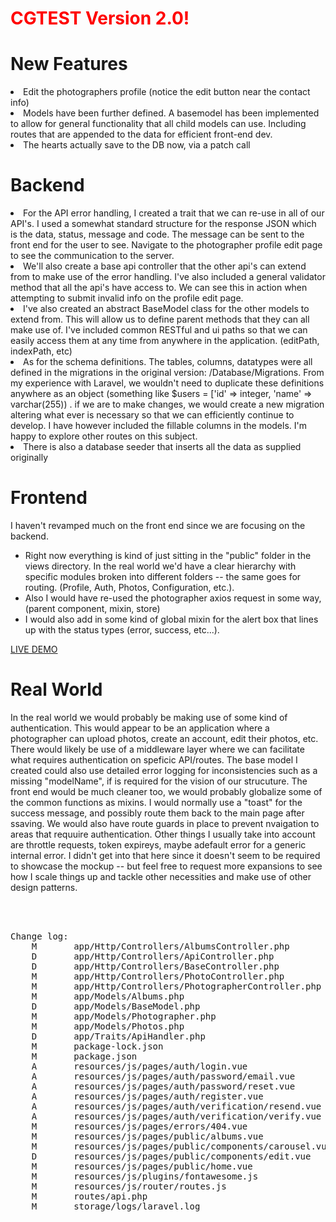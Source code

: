 # <span style="color:red;">CGTEST Version 2.0!</span>

# New Features

<li>Edit the photographers profile (notice the edit button near the contact info)</li>
<li>Models have been further defined. A basemodel has been implemented to allow for general functionality that all child models can use. Including routes that are appended to the data for efficient front-end dev.</li>
<li>The hearts actually save to the DB now, via a patch call</li>

# Backend
<li>For the API error handling, I created a trait that we can re-use in all of our API's.  I used a somewhat standard structure for the response JSON which is the data, status, message and code.  The message can be sent to the front end for the user to see.  Navigate to the photographer profile edit page to see the communication to the server.</li>
<li>We'll also create a base api controller that the other api's can extend from to make use of the error handling.  I've also included a general validator method that all the api's have access to.  We can see this in action when attempting to submit invalid info on the profile edit page.</li>
<li>I've also created an abstract BaseModel class for the other models to extend from. This will allow us to define parent methods that they can all make use of.  I've included common RESTful and ui paths so that we can easily access them at any time from anywhere in the application. (editPath, indexPath, etc)</li>
<li>As for the schema definitions.  The tables, columns, datatypes were all defined in the migrations in the original version: /Database/Migrations.  From my experience with Laravel, we wouldn't need to duplicate these definitions anywhere as an object (something like $users = ['id' => integer, 'name' => varchar(255)) .  if we are to make changes, we would create a new migration altering what ever is necessary so that we can efficiently continue to develop.  I have however included the fillable columns in the models.  I'm happy to explore other routes on this subject.</li>
<li>There is also a database seeder that inserts all the data as supplied originally</li>

# Frontend

I haven't revamped much on the front end since we are focusing on the backend.
<ul>
<li>Right now everything is kind of just sitting in the "public" folder in the views directory.  In the real world we'd have a clear hierarchy with specific modules broken into different folders -- the same goes for routing.  (Profile, Auth, Photos, Configuration, etc.). </li>
<li>Also I would have re-used the photographer axios request in some way,  (parent component, mixin, store)</li>
<li>I would also add in some kind of global mixin for the alert box that lines up with the status types (error, success, etc...).</li>
</ul>

<a href="https://cgtest.webfly.io/">LIVE DEMO</a>

# Real World
In the real world we would probably be making use of some kind of authentication.  This would appear to be an application where a photographer can upload photos, create an account, edit their photos, etc.  There would likely be use of a middleware layer where we can facilitate what requires authentication on speficic API/routes.  The base model I created could also use detailed error logging for inconsistencies such as a missing "modelName", if is required for the vision of our strucuture.  The front end would be much cleaner too, we would probably globalize some of the common functions as mixins.  I would normally use a "toast" for the success message, and possibly route them back to the main page after ssaving.  We would also have route guards in place to prevent nvaigation to areas that requuire authentication. Other things I usually take into account are throttle requests, token expireys, maybe adefault error for a generic internal error.  I didn't get into that here since it doesn't seem to be required to showcase the mockup -- but feel free to request more expansions to see how I scale things up and tackle other necessities and make use of other design patterns.

<br/><br/>
<pre>
Change log:
    M       app/Http/Controllers/AlbumsController.php
    D       app/Http/Controllers/ApiController.php
    D       app/Http/Controllers/BaseController.php
    M       app/Http/Controllers/PhotoController.php
    M       app/Http/Controllers/PhotographerController.php
    M       app/Models/Albums.php
    D       app/Models/BaseModel.php
    M       app/Models/Photographer.php
    M       app/Models/Photos.php
    D       app/Traits/ApiHandler.php
    M       package-lock.json
    M       package.json
    A       resources/js/pages/auth/login.vue
    A       resources/js/pages/auth/password/email.vue
    A       resources/js/pages/auth/password/reset.vue
    A       resources/js/pages/auth/register.vue
    A       resources/js/pages/auth/verification/resend.vue
    A       resources/js/pages/auth/verification/verify.vue
    M       resources/js/pages/errors/404.vue
    M       resources/js/pages/public/albums.vue
    M       resources/js/pages/public/components/carousel.vue
    D       resources/js/pages/public/components/edit.vue
    M       resources/js/pages/public/home.vue
    M       resources/js/plugins/fontawesome.js
    M       resources/js/router/routes.js
    M       routes/api.php
    M       storage/logs/laravel.log
</pre>
